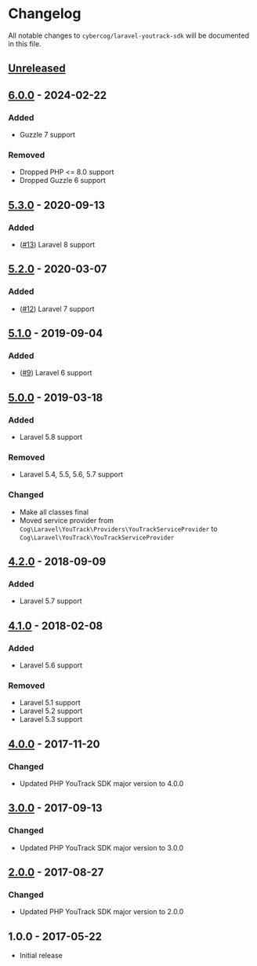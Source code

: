 # Changelog

All notable changes to `cybercog/laravel-youtrack-sdk` will be documented in this file.

## [Unreleased]

## [6.0.0] - 2024-02-22

### Added

- Guzzle 7 support

### Removed

- Dropped PHP <= 8.0 support
- Dropped Guzzle 6 support

## [5.3.0] - 2020-09-13

### Added

- ([#13]) Laravel 8 support

## [5.2.0] - 2020-03-07

### Added

- ([#12]) Laravel 7 support

## [5.1.0] - 2019-09-04

### Added

- ([#9]) Laravel 6 support

## [5.0.0] - 2019-03-18

### Added

- Laravel 5.8 support

### Removed

- Laravel 5.4, 5.5, 5.6, 5.7 support

### Changed

- Make all classes final
- Moved service provider from `Cog\Laravel\YouTrack\Providers\YouTrackServiceProvider` to `Cog\Laravel\YouTrack\YouTrackServiceProvider`

## [4.2.0] - 2018-09-09

### Added

- Laravel 5.7 support

## [4.1.0] - 2018-02-08

### Added

- Laravel 5.6 support

### Removed

- Laravel 5.1 support
- Laravel 5.2 support
- Laravel 5.3 support

## [4.0.0] - 2017-11-20

### Changed

- Updated PHP YouTrack SDK major version to 4.0.0

## [3.0.0] - 2017-09-13

### Changed

- Updated PHP YouTrack SDK major version to 3.0.0

## [2.0.0] - 2017-08-27

### Changed

- Updated PHP YouTrack SDK major version to 2.0.0

## 1.0.0 - 2017-05-22

- Initial release

[Unreleased]: https://github.com/cybercog/laravel-youtrack-sdk/compare/6.0.0...master
[6.0.0]: https://github.com/cybercog/laravel-youtrack-sdk/compare/5.3.0...6.0.0
[5.3.0]: https://github.com/cybercog/laravel-youtrack-sdk/compare/5.2.0...5.3.0
[5.2.0]: https://github.com/cybercog/laravel-youtrack-sdk/compare/5.1.0...5.2.0
[5.1.0]: https://github.com/cybercog/laravel-youtrack-sdk/compare/5.0.0...5.1.0
[5.0.0]: https://github.com/cybercog/laravel-youtrack-sdk/compare/4.2.0...5.0.0
[4.2.0]: https://github.com/cybercog/laravel-youtrack-sdk/compare/4.1.0...4.2.0
[4.1.0]: https://github.com/cybercog/laravel-youtrack-sdk/compare/4.0.0...4.1.0
[4.0.0]: https://github.com/cybercog/laravel-youtrack-sdk/compare/3.0.0...4.0.0
[3.0.0]: https://github.com/cybercog/laravel-youtrack-sdk/compare/2.0.0...3.0.0
[2.0.0]: https://github.com/cybercog/laravel-youtrack-sdk/compare/1.0.0...2.0.0

[#13]: https://github.com/cybercog/laravel-youtrack-sdk/pull/13
[#12]: https://github.com/cybercog/laravel-youtrack-sdk/pull/12
[#9]: https://github.com/cybercog/laravel-youtrack-sdk/pull/9
